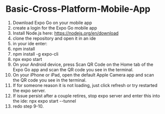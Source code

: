 # Basic-Cross-Platform-Mobile-App
1. Download Expo Go on your mobile app
2. create a login for the Expo Go mobile app
3. Install Node.js here: https://nodejs.org/en/download
4. clone the repository and open it in an ide
5. in your ide enter:
6. npm install
7. npm install -g expo-cli
8. npx expo start
9. On your Android device, press Scan QR Code on the Home tab of the Expo Go app and scan the QR code you see in the terminal.
10. On your iPhone or iPad, open the default Apple Camera app and scan the QR code you see in the terminal.
11. If for someone reason it is not loading, just click refresh or try restarted the expo server.
12. If issue persist after a couple retires, stop expo server and enter this into the ide: npx expo start --tunnel
13. redo step 9-10.
